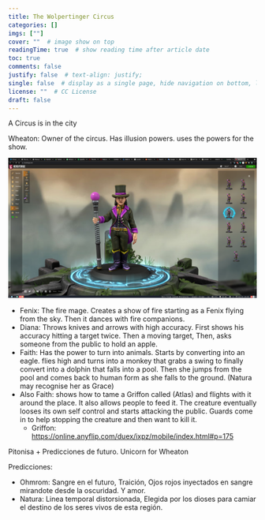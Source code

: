 ```yaml
---
title: The Wolpertinger Circus
categories: []
imgs: [""]
cover: ""  # image show on top
readingTime: true  # show reading time after article date
toc: true
comments: false
justify: false  # text-align: justify;
single: false  # display as a single page, hide navigation on bottom, like as about page.
license: ""  # CC License
draft: false
---
```



A Circus is in the city 

<!--more-->

Wheaton: Owner of the circus. Has illusion powers. uses the powers for the show.

![weaton](Weaton.png)

- Fenix: The fire mage. Creates a show of fire starting as a Fenix flying from the sky. Then it dances with fire companions.
- Diana: Throws knives and arrows with high accuracy. First shows his accuracy hitting a target twice. Then a moving target, Then, asks someone from the public to hold an apple.
- Faith: Has the power to turn into animals. Starts by converting into an eagle. flies high and turns into a monkey that grabs a swing to finally convert into a dolphin that falls into a pool. Then she jumps from the pool and comes back to human form as she falls to the ground. (Natura may recognise her as Grace)
- Also Faith: shows how to tame a Griffon called (Atlas) and flights with it around the place. It also allows people to feed it. The creature eventually looses its own self control and starts attacking the public. Guards come in to help stopping the creature and then want to kill it.
  - Griffon:  https://online.anyflip.com/duex/ixpz/mobile/index.html#p=175


Pitonisa + Predicciones de futuro.
Unicorn for Wheaton

Predicciones:
- Ohmrom: Sangre en el futuro, Traición, Ojos rojos inyectados en sangre mirandote desde la oscuridad. Y amor. 
- Natura: Linea temporal distorsionada, Elegida por los dioses para camiar el destino de los seres vivos de esta región. 